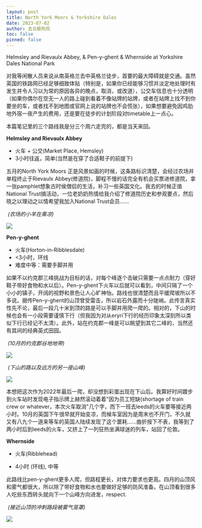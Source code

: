 ```yaml
---
layout: post
title: North York Moors & Yorkshire Dales
date: 2023-07-02
author: 去北极吹风
toc: false
pinned: false
---
```

Helmsley and Rievaulx Abbey, & Pen-y-ghent & Whernside at Yorkshire Dales National Park

对我等闲散人员来说从南英格兰去中英格兰徒步，首要的最大障碍就是交通。虽然英国的铁路网已经足够细致体贴（特别是，如果你已经能够习惯并淡定地处理时有发生并令人习以为常的原因各异的晚点，取消，或改道），公交车信息也十分透明（如果你偶尔在空无一人的路上碰到看着不像站牌的站牌，或者在站牌上找不到你要坐的车，或者找不到地图或官网上说的站牌也不会慌张），如果想要避免因鸡肋地外宿一夜产生的费用，还是要在徒步的计划阶段对timetable上一点心。

本篇笔记里的三个路线我是分三个周六走完的，都是当天来回。

**Helmsley and Rievaulx Abbey**

- 火车 + 公交(Market Place, Hemsley)
- 3小时往返，简单(当然是在穿了合适鞋子的前提下)

五月的North York Moors 正是风景如画的时候，这条路标识清楚，会经过农场并单程终止于Rievaulx Abbey(修道院)，脚程不慢的话完全有机会买票进修道院，拿一张pamphlet想象古时侯僧侣的生活，补习一些英国文化。我去的时候正值National Trust搞活动，一位老奶奶热情给我介绍了修道院历史和参观要点，然后晓之以理动之以情希望我加入National Trust会员……

​	*(农场的小羊在乘凉)*

![](https://raw.githubusercontent.com/wkm-um/wkm-um.github.io/master/images/york_1.jpg)

**Pen-y-ghent**

- 火车(Horton-in-Ribblesdale)
- <3小时，环线
- 难度中等：需要手脚并用

如果不以约克郡三峰挑战为目标的话，对每个峰逐个击破只需要一点点耐力（穿好鞋子带好食物和水以后）。Pen-y-ghent下火车以后就可以看到，中间只隔了一个小小的镇子，开阔的视野和景色让人心旷神怡。路线也很清楚而且平缓爬坡所以不多说。据传Pen-y-ghent的山顶曾受雷击，所以岩石外露而十分陡峭。此传言真实性先不论，最后一段几十米到顶的路是可以手脚并用爬一爬的。相对的，下山的时候也会有一小段需要谨慎下行（但我因为对从eryri下行的经历印象太深刻所以类似下行已经记不太清）。此外，站在约克郡一峰是可以眺望到其它二峰的，当然还有其间的经典英式田园。

​	*(10月的约克郡谷地地带)*

![](https://raw.githubusercontent.com/wkm-um/wkm-um.github.io/master/images/york_2.jpg)

​	*(下山的路以及远方的另一座山峰)*

![](https://raw.githubusercontent.com/wkm-um/wkm-um.github.io/master/images/york_3.jpg)

本想把这次作为2022年最后一爬，却没想到彩蛋出现在下山后。我算好时间踱步到火车站时发现电子指示牌上赫然滚动着着"因为员工短缺(shortage of train crew or whatever，本次火车取消"几个字，而下一班去leeds的火车要等接近两小时。10月的英国下午很早就开始变凉，而候车室因为是周末也不开门，不久就又有八九个一道来等车的英国人陆续发现了这个噩耗……曲折按下不表，我等到了两小时后到leeds的火车，又挤上了一列狂热坐满球迷的列车，站回了伦敦。

**Whernside**

- 火车(Ribblehead)

- 4小时 (环线), 中等

此路线比pen-y-ghent更多人爬，但路程更长，对体力要求也更高。四月的山顶风和雾气都很大，所以除了带好食物和水也要做好足够的防风准备。在山顶看到很多人吃些东西转头就向下一个山峰方向进发，respect.

​	*(接近山顶的冲刺路段被雾气笼罩)*

![](https://raw.githubusercontent.com/wkm-um/wkm-um.github.io/master/images/york_4.jpg)
